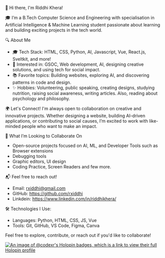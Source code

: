 👋 Hi there, I'm Riddhi Khera!

🎓 I’m a B.Tech Computer Science and Engineering with specialisation in Artificial Intelligence & Machine Learning student passionate about learning and building exciting projects in the tech world.

 🔍 About Me
+ 🎓 Tech Stack: HTML, CSS, Python, AI, Javascript, Vue, React.js, Sveltkit, and more!  
+ 🌱 Interested in: GSOC, Web development, AI, designing creative solutions, and using tech for social impact.  
+ 📚 Favorite topics: Building websites, exploring AI, and discovering patterns in code and design.
+ ✨ Hobbies: Volunteering, public speaking, creating designs, studying nutrition, raising social awareness, writing articles. Also, reading about psychology and philosophy.

 🌍 Let's Connect!
I'm always open to collaboration on creative and innovative projects. Whether designing a website, building AI-driven applications, or contributing to social causes, I’m excited to work with like-minded people who want to make an impact.

💞️ What I’m Looking to Collaborate On
+ Open-source projects focused on AI, ML, and Developer Tools such as Browser extensions
+ Debugging tools
+ Graphic editors, UI design
+ Coding Practice, Screen Readers and few more.


 📬 Feel free to reach out!
+ Email: rxiddhi@gmail.com
+ GitHub: https://github.com/rxiddhi
+ Linkdein: https://www.linkedin.com/in/riddhikhera/


 🛠️ Technologies I Use:
+ Languages: Python, HTML, CSS, JS, Vue
+ Tools: Git, GitHub, VS Code, Figma, Canva

Feel free to explore, contribute, or reach out if you'd like to collaborate!


<!---
code-x-r/code-x-r is a ✨ special ✨ repository because its `README.md` (this file) appears on your GitHub profile.
You can click the Preview link to take a look at your changes.
--->
[![An image of @codexr's Holopin badges, which is a link to view their full Holopin profile](https://holopin.me/codexr)](https://holopin.io/@codexr)
